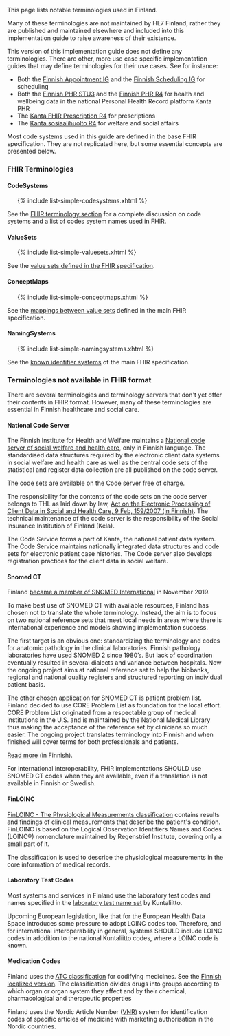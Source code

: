 This page lists notable terminologies used in Finland.

Many of these terminologies are not maintained by HL7 Finland, rather they are published and
maintained elsewhere and included into this implementation guide to raise awareness of their
existence.

This version of this implementation guide does not define any terminologies. There are other, more
use case specific implementation guides that may define terminologies for their use cases. See for
instance:
* Both the [Finnish Appointment IG](https://simplifier.net/finnishappointment) and the
  [Finnish Scheduling IG](https://simplifier.net/finnishschedulingr4/) for scheduling
* Both the [Finnish PHR STU3](https://simplifier.net/FinnishPHR) and the
  [Finnish PHR R4](https://simplifier.net/FinnishPHRR4) for health and wellbeing data in the
  national Personal Health Record platform Kanta PHR
* The [Kanta FHIR Prescription R4](https://simplifier.net/PrescriptionR4) for prescriptions
* The [Kanta sosiaalihuolto R4](https://simplifier.net/Kanta-sosiaalihuolto-R4) for welfare and
  social affairs

Most code systems used in this guide are defined in the base FHIR specification. They are not
replicated here, but some essential concepts are presented below.

### FHIR Terminologies

#### CodeSystems
  
<ul>
{% include list-simple-codesystems.xhtml %}
</ul>

See the [FHIR terminology section](https://hl7.org/fhir/terminologies-systems.html) for a complete
discussion on code systems and a list of codes system names used in FHIR.

#### ValueSets

<ul>
{% include list-simple-valuesets.xhtml %}
</ul>

See the
[value sets defined in the FHIR specification](https://hl7.org/fhir/terminologies-valuesets.html).

#### ConceptMaps

<ul>
{% include list-simple-conceptmaps.xhtml %}
</ul>

See the [mappings between value sets](https://hl7.org/fhir/terminologies-conceptmaps.html) defined
in the main FHIR specification. 

#### NamingSystems

<ul>
{% include list-simple-namingsystems.xhtml %}
</ul>

See the [known identifier systems](https://hl7.org/fhir/identifier-registry.html) of the main FHIR
specification.

### Terminologies not available in FHIR format

There are several terminologies and terminology servers that don't yet offer their contents in FHIR
format. However, many of these terminologies are essential in Finnish healthcare and social care.

#### National Code Server

The Finnish Institute for Health and Welfare maintains a
[National code server of social welfare and health care](https://koodistopalvelu.kanta.fi/codeserver/pages/classification-list-page.xhtml),
only in Finnish language. The standardised data structures required by the electronic client data
systems in social welfare and health care as well as the central code sets of the statistical and
register data collection are all published on the code server.

The code sets are available on the Code server free of charge.

The responsibility for the contents of the code sets on the code server belongs to THL as laid down
by law,
[Act on the Electronic Processing of Client Data in Social and Health Care, 9 Feb, 159/2007 (in Finnish)](http://www.finlex.fi/fi/laki/ajantasa/2007/20070159).
The technical maintenance of the code server is the responsibility of the Social Insurance
Institution of Finland (Kela).

The Code Service forms a part of Kanta, the national patient data system. The Code Service
maintains nationally integrated data structures and code sets for electronic patient case
histories. The Code server also develops registration practices for the client data in social
welfare.

#### Snomed CT

Finland
[became a member of SNOMED International](https://www.snomed.org/our-stakeholders/member/finland)
in November 2019. 

To make best use of SNOMED CT with available resources, Finland has chosen not to translate the
whole terminology. Instead, the aim is to focus on two national reference sets that meet local
needs in areas where there is international experience and models showing implementation success.

The first target is an obvious one: standardizing the terminology and codes for anatomic pathology
in the clinical laboratories. Finnish pathology laboratories have used SNOMED 2 since 1980’s. But
lack of coordination eventually resulted in several dialects and variance between hospitals. Now
the ongoing project aims at national reference set to help the biobanks, regional and national
quality registers and structured reporting on individual patient basis.

The other chosen application for SNOMED CT is patient problem list. Finland decided to use CORE
Problem List as foundation for the local effort. CORE Problem List originated from a respectable
group of medical institutions in the U.S. and is maintained by the National Medical Library thus
making the acceptance of the reference set by clinicians so much easier. The ongoing project
translates terminology into Finnish and when finished will cover terms for both professionals and
patients.

[Read more](https://thl.fi/fi/web/tiedonhallinta-sosiaali-ja-terveysalalla/koodistopalvelu/snomed-ct)
(in Finnish).

For international interoperability, FHIR implementations SHOULD use SNOMED CT codes when they are
available, even if a translation is not available in Finnish or Swedish.

#### FinLOINC

[FinLOINC - The Physiological Measurements classification](https://koodistopalvelu.kanta.fi/codeserver/pages/classification-view-page.xhtml?classificationKey=273&versionKey=350)
contains results and findings of clinical measurements that describe the patient's condition.
FinLOINC is based on the Logical Observation Identifiers Names and Codes (LOINC®) nomenclature
maintained by Regenstrief Institute, covering only a small part of it.

The classification is used to describe the physiological measurements in the core information of
medical records.

#### Laboratory Test Codes

Most systems and services in Finland use the laboratory test codes and names specified in the
[laboratory test name set](https://koodistopalvelu.kanta.fi/codeserver/pages/classification-view-page.xhtml?classificationKey=88&versionKey=120)
by Kuntaliitto.

Upcoming European legislation, like that for the European Health Data Space introduces some
pressure to adopt LOINC codes too. Therefore, and for international interoperability in general,
systems SHOULD include LOINC codes in adddition to the national Kuntaliitto codes, where a LOINC
code is known.

#### Medication Codes

Finland uses the [ATC classification](https://www.whocc.no/) for codifying medicines. See the
[Finnish localized version](https://www.fimea.fi/web/en/databases_and_registers/atc-codes).
The classification divides drugs into groups according to which organ or organ system they affect
and by their chemical, pharmacological and therapeutic properties

Finland uses the Nordic Article Number ([VNR](https://wiki.vnr.fi/)) system for identification
codes of specific articles of medicine with marketing authorisation in the Nordic countries.
